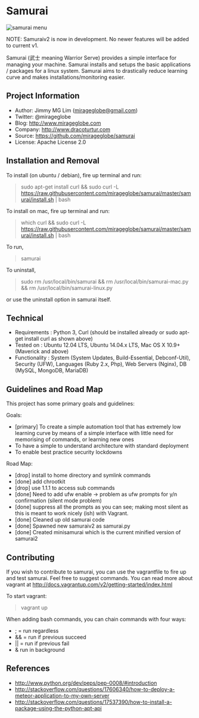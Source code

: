 Samurai
================================================

![samurai menu](https://raw.githubusercontent.com/mirageglobe/samurai/master/samurai.png)

NOTE: Samuraiv2 is now in development. No newer features will be added to current v1.

Samurai (武士 meaning Warrior Serve) provides a simple interface for managing your machine. Samurai installs and setups the basic applications / packages for a linux system. Samurai aims to drastically reduce learning curve and makes installations/monitoring easier.

Project Information
-----------------------------

- Author: Jimmy MG Lim (mirageglobe@gmail.com)
- Twitter: @mirageglobe
- Blog: http://www.mirageglobe.com
- Company: http://www.dracoturtur.com
- Source: https://github.com/mirageglobe/samurai
- License: Apache License 2.0


Installation and Removal
-----------------------------

To install (on ubuntu / debian), fire up terminal and run:

> sudo apt-get install curl && sudo curl -L https://raw.githubusercontent.com/mirageglobe/samurai/master/samurai/install.sh | bash

To install on mac, fire up terminal and run:

> which curl && sudo curl -L https://raw.githubusercontent.com/mirageglobe/samurai/master/samurai/install.sh | bash

To run,

> samurai

To uninstall,

> sudo rm /usr/local/bin/samurai && rm /usr/local/bin/samurai-mac.py && rm /usr/local/bin/samurai-linux.py

or use the uninstall option in samurai itself.


Technical
-----------------------------

- Requirements : Python 3, Curl (should be installed already or sudo apt-get install curl as shown above)
- Tested on : Ubuntu 12.04 LTS, Ubuntu 14.04.x LTS, Mac OS X 10.9+ (Maverick and above)
- Functionality : System (System Updates, Build-Essential, Debconf-Util), Security (UFW), Languages (Ruby 2.x, Php), Web Servers (Nginx), DB (MySQL, MongoDB, MariaDB)


Guidelines and Road Map
-----------------------------

This project has some primary goals and guidelines:

Goals:

- [primary] To create a simple automation tool that has extremely low learning curve by means of a simple interface with little need for memorising of commands, or learning new ones
- To have a simple to understand architecture with standard deployment
- To enable best practice security lockdowns

Road Map:

- [drop] install to home directory and symlink commands
- [done] add chrootkit
- [drop] use 1.1.1 to access sub commands
- [done] Need to add ufw enable -> problem as ufw prompts for y/n confirmation (silent mode problem)
- [done] suppress all the prompts as you can see; making most silent as this is meant to work nicely (ish) with Vagrant.
- [done] Cleaned up old samurai code
- [done] Spawned new samuraiv2 as samurai.py
- [done] Created minisamurai which is the current minified version of samurai2


Contributing
-----------------------------
If you wish to contribute to samurai, you can use the vagrantfile to fire up and test samurai. Feel free to suggest commands. You can read more about vagrant at http://docs.vagrantup.com/v2/getting-started/index.html

To start vagrant:

> vagrant up

When adding bash commands, you can chain commands with four ways:

- ; = run regardless
- && = run if previous succeed
- || = run if previous fail
- & run in background

References
-----------------------------

- http://www.python.org/dev/peps/pep-0008/#introduction
- http://stackoverflow.com/questions/17606340/how-to-deploy-a-meteor-application-to-my-own-server
- http://stackoverflow.com/questions/17537390/how-to-install-a-package-using-the-python-apt-api

